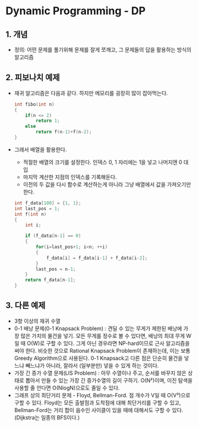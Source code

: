 # Dynamic Programming - DP

## 1. 개념

- 정의: 어떤 문제를 풀기위해 문제를 잘게 쪼깨고, 그 문제들의 답을 활용하는 방식의 알고리즘

## 2. 피보나치 예제

- 재귀 알고리즘은 다음과 같다. 하지만 메모리를 굉장히 많이 잡아먹는다.

    ```c
    int fibo(int n)
    {
        if(n <= 2)
            return 1;
        else
            return f(n-1)+f(n-2);
    }
    ```

- 그래서 배열을 활용한다.
    + 적절한 배열의 크기를 설정한다. 인덱스 0, 1 자리에는 1을 넣고 나머지엔 0 대입
    + 마지막 계산한 지점의 인덱스를 기록해둔다.
    + 이전의 두 값을 다시 함수로 계산하는게 아니라 그냥 배열에서 값을 가져오기만 한다.

    ```c
    int f_data[100] = {1, 1};
    int last_pos = 1;
    int f(int n)
    {
        int i;

        if (f_data[n-1] == 0) 
        {
            for(i=last_pos+1; i<n; ++i)
            {
                f_data[i] = f_data[i-1] + f_data[i-2];
            }
            last_pos = n-1;
        }
        return f_data[n-1];
    }
    ```

## 3. 다른 예제

- 3항 이상의 재귀 수열
- 0-1 배낭 문제(0-1 Knapsack Problem) : 견딜 수 있는 무게가 제한된 배낭에 가장 많은 가치의 물건을 넣기. 모든 무게를 정수로 볼 수 있다면, 배낭의 최대 무게 W일 때 O(W)로 구할 수 있다. 그게 아닌 경우라면 NP-hard이므로 근사 알고리즘을 써야 한다. 비슷한 것으로 Rational Knapsack Problem이 존재하는데, 이는 보통 Greedy Algorithm으로 사용된다. 0-1 Knapsack고 다른 점은 단순히 물건을 넣느냐 빼느냐가 아니라, 잘라서 (일부분만) 넣을 수 있게 하는 것이다.
- 가장 긴 증가 수열 문제(LIS Problem) : 아무 수열이나 주고, 순서를 바꾸지 않은 상태로 뽑아서 만들 수 있는 가장 긴 증가수열의 길이 구하기. O(N²)이며, 이진 탐색을 사용할 줄 안다면 O(NlogN)으로도 줄일 수 있다.
- 그래프 상의 최단거리 문제 - Floyd, Bellman-Ford. 점 개수가 V일 때 O(V³)으로 구할 수 있다. Floyd는 모든 출발점과 도착점에 대해 최단거리를 구할 수 있고, Bellman-Ford는 거리 합이 음수인 사이클이 있을 때에 대해서도 구할 수 있다. (Dijkstra는 일종의 BFS이다.)
